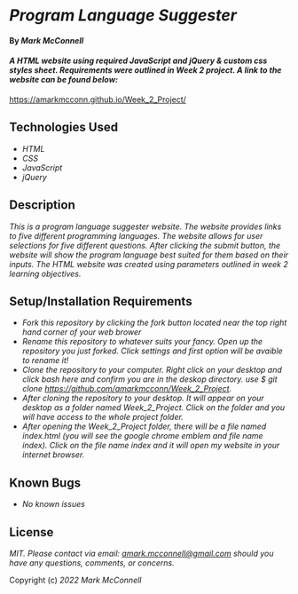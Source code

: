 # _Program Language Suggester_
#### By _**Mark McConnell**_
#### _A HTML website using required JavaScript and jQuery & custom css styles sheet. Requirements were outlined in Week 2 project. A link to the website can be found below:_

https://amarkmcconn.github.io/Week_2_Project/
## Technologies Used
* _HTML_
* _CSS_
* _JavaScript_
* _jQuery_

## Description
_This is a program language suggester website. The website provides links to five different programming languages. The website allows for user selections for five different questions. After clicking the submit button, the website will show the program language best suited for them based on their inputs. The HTML website was created using parameters outlined in week 2 learning objectives._
## Setup/Installation Requirements
* _Fork this repository by clicking the fork button located near the top right hand corner of your web brower_
* _Rename this repository to whatever suits your fancy. Open up the repository you just forked. Click settings and first option will be avaible to rename it!_
* _Clone the repository to your computer. Right click on your desktop and click bash here and confirm you are in the deskop directory. use $ git clone https://github.com/amarkmcconn/Week_2_Project._
* _After cloning the repository to your desktop. It will appear on your desktop as a folder named Week_2_Project. Click on the folder and you will have access to the whole project folder._
* _After opening the Week_2_Project folder, there will be a file named index.html (you will see the google chrome emblem and file name index). Click on the file name index and it will open my website in your internet browser._

## Known Bugs

* _No known issues_


## License

_MIT. Please contact via email: amark.mcconnell@gmail.com should you have any questions, comments, or concerns._

Copyright (c) _2022_ _Mark McConnell_


